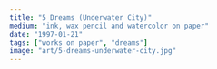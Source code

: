 ```yaml
---
title: "5 Dreams (Underwater City)"
medium: "ink, wax pencil and watercolor on paper"
date: "1997-01-21"
tags: ["works on paper", "dreams"]
image: "art/5-dreams-underwater-city.jpg"
---
```

